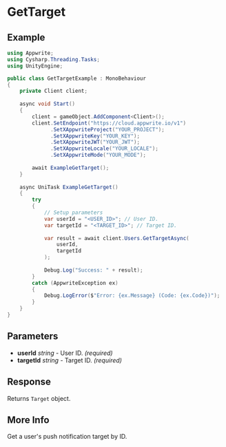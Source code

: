 # GetTarget

## Example

```csharp
using Appwrite;
using Cysharp.Threading.Tasks;
using UnityEngine;

public class GetTargetExample : MonoBehaviour
{
    private Client client;
    
    async void Start()
    {
        client = gameObject.AddComponent<Client>();
        client.SetEndpoint("https://cloud.appwrite.io/v1")
              .SetXAppwriteProject("YOUR_PROJECT");
              .SetXAppwriteKey("YOUR_KEY");
              .SetXAppwriteJWT("YOUR_JWT");
              .SetXAppwriteLocale("YOUR_LOCALE");
              .SetXAppwriteMode("YOUR_MODE");
        
        await ExampleGetTarget();
    }
    
    async UniTask ExampleGetTarget()
    {
        try
        {
            // Setup parameters
            var userId = "<USER_ID>"; // User ID.
            var targetId = "<TARGET_ID>"; // Target ID.
            
            var result = await client.Users.GetTargetAsync(
                userId,
                targetId
            );
            
            Debug.Log("Success: " + result);
        }
        catch (AppwriteException ex)
        {
            Debug.LogError($"Error: {ex.Message} (Code: {ex.Code})");
        }
    }
}
```

## Parameters

- **userId** *string* - User ID. *(required)*
- **targetId** *string* - Target ID. *(required)*

## Response

Returns `Target` object.
## More Info

Get a user&#039;s push notification target by ID.
